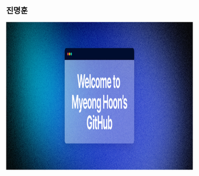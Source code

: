 ## 진명훈
<div align="center">
 <img src="https://github.com/MyeonghoonJin/MyeonghoonJin/blob/main/Fueler%20Twitter%20header%20-%2013%20(1).png" alt="헤더 이미지 설명" width="100%" height="400px" />
</div>
